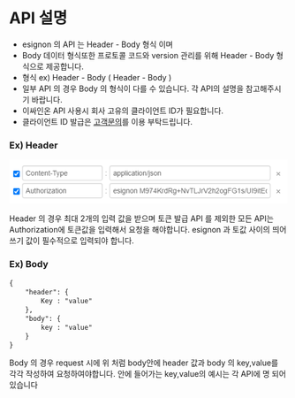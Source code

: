 # API 설명



* esignon 의 API 는 Header - Body 형식 이며 
* Body 데이터 형식또한 프로토콜 코드와 version 관리를 위해 Header - Body 형식으로 제공합니다.
* 형식 ex\) Header - Body \( Header - Body \)
* 일부 API 의 경우 Body 의 형식이 다를 수 있습니다. 각 API의 설명을 참고해주시기 바랍니다.
* 이싸인온 API 사용시 회사 고유의 클라이언트 ID가 필요합니다.  
* 클라이언트 ID 발급은 [고객문의](https://esignon.net/wordpress/inquiry/)를 이용 부탁드립니다.

### Ex\) Header

![](.gitbook/assets/head.png)

Header 의 경우 최대 2개의 입력 값을 받으며 토큰 발급 API 를 제외한 모든 API는                                                                                                      Authorization에 토큰값을 입력해서 요청을 해야합니다.                                                                                 esignon 과 토값 사이의 띄어쓰기 값이 필수적으로 입력되야 합니다.                        

### Ex\) Body

```text
{
	"header": {
		Key : "value"
	},
	"body": {
		key : "value"
	}
}
```

Body 의 경우 request 시에 위 처럼 body안에  header 값과 body 의 key,value를 각각 작성하여                                              요청하여야합니다. 안에 들어가는 key,value의 예시는 각 API에 명 되어있습니다

